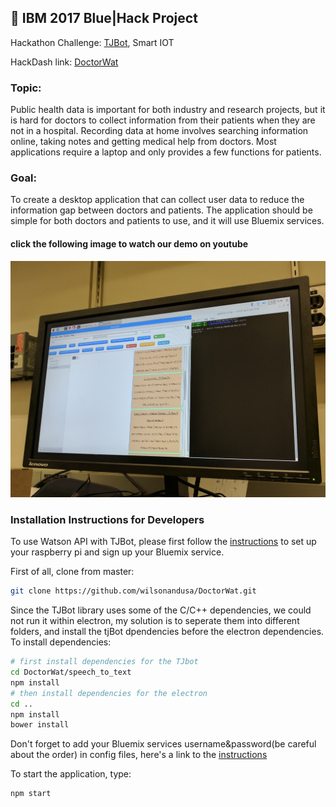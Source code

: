 ## 🤖️ IBM 2017 Blue|Hack Project
 Hackathon Challenge: [TJBot](https://ibmtjbot.github.io), Smart IOT

HackDash link: [DoctorWat](https://hackdash.org/dashboards/bluehackus)
### Topic:
Public health data is important for both industry and research projects, but it is hard for doctors to collect information from their patients when they are not in a hospital. Recording data at home involves searching information online, taking notes and getting medical help from doctors. Most applications require a laptop and only provides a few functions for patients.

### Goal:
 To create a desktop application that can collect user data to reduce the information gap between doctors and patients. The application should be simple for both doctors and patients to use, and it will use Bluemix services.

#### click the following image to watch our demo on youtube
[![IMAGE ALT TEXT HERE](./doctorwat.jpg)](https://www.youtube.com/watch?v=8t4sXKKVstY&t=25s)
### Installation Instructions for Developers
To use Watson API with TJBot, please first follow the [instructions](http://www.instructables.com/id/Use-Your-Voice-to-Control-a-Light-With-Watson/) to set up your raspberry pi and sign up your Bluemix service.

First of all, clone from master:
```bash
git clone https://github.com/wilsonandusa/DoctorWat.git
```
Since the TJBot library uses some of the C/C++ dependencies, we could not run it within electron, my solution is to seperate them into different folders, and install the tjBot dpendencies before the electron dependencies.  
To install dependencies:
```bash
# first install dependencies for the TJbot
cd DoctorWat/speech_to_text
npm install
# then install dependencies for the electron
cd ..
npm install
bower install
```
Don't forget to add your Bluemix services username&password(be careful about the order) in config files, here's a link to the [instructions](https://github.com/wilsonandusa/DoctorWat/tree/master/speech_to_text)


To start the application, type:
```bash
npm start
```
